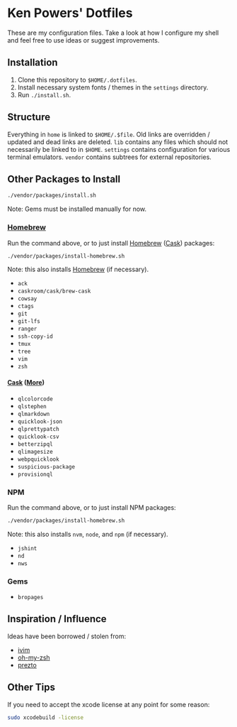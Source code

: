 # Ken Powers' Dotfiles

These are my configuration files. Take a look at how I configure my shell and
feel free to use ideas or suggest improvements.

## Installation

1. Clone this repository to `$HOME/.dotfiles`.
1. Install necessary system fonts / themes in the `settings` directory.
1. Run `./install.sh`.

## Structure

Everything in `home` is linked to `$HOME/.$file`. Old links are overridden /
updated and dead links are deleted. `lib` contains any files which should not
necessarily be linked to in `$HOME`. `settings` contains configuration for
various terminal emulators. `vendor` contains subtrees for external
repositories.

## Other Packages to Install

```sh
./vendor/packages/install.sh
```

Note: Gems must be installed manually for now.

### [Homebrew]

Run the command above, or to just install [Homebrew] ([Cask]) packages:

```sh
./vendor/packages/install-homebrew.sh
```

Note: this also installs [Homebrew] (if necessary).

* `ack`
* `caskroom/cask/brew-cask`
* `cowsay`
* `ctags`
* `git`
* `git-lfs`
* `ranger`
* `ssh-copy-id`
* `tmux`
* `tree`
* `vim`
* `zsh`

#### [Cask] ([More][qlplugins])

* `qlcolorcode`
* `qlstephen`
* `qlmarkdown`
* `quicklook-json`
* `qlprettypatch`
* `quicklook-csv`
* `betterzipql`
* `qlimagesize`
* `webpquicklook`
* `suspicious-package`
* `provisionql`

### NPM

Run the command above, or to just install NPM packages:

```sh
./vendor/packages/install-homebrew.sh
```

Note: this also installs `nvm`, `node`, and `npm` (if necessary).

* `jshint`
* `nd`
* `nws`

### Gems

* `bropages`

## Inspiration / Influence

Ideas have been borrowed / stolen from:

* [ivim]
* [oh-my-zsh]
* [prezto]

## Other Tips

If you need to accept the xcode license at any point for some reason:

```sh
sudo xcodebuild -license
```

[Homebrew]: http://brew.sh/ "Homebrew"
[Cask]: https://github.com/caskroom/homebrew-cask "Homebrew Cask"
[ivim]: https://github.com/kepbod/ivim "ivim"
[oh-my-zsh]: https://github.com/robbyrussell/oh-my-zsh "oh-my-zsh"
[prezto]: https://github.com/sorin-ionescu/prezto "prezto"
[qlplugins]: https://github.com/sindresorhus/quick-look-plugins "quick-look-plugins"
